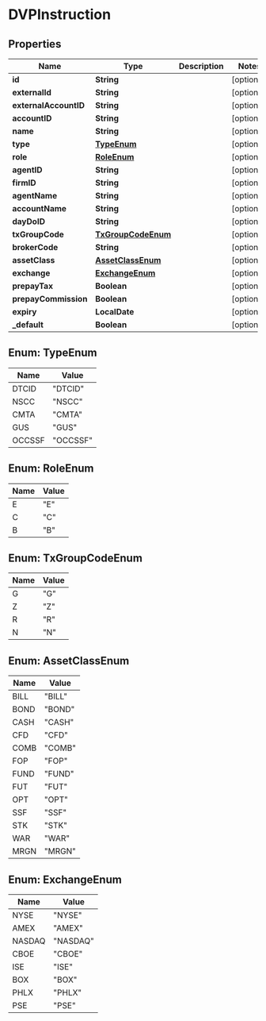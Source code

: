 

# DVPInstruction


## Properties

| Name | Type | Description | Notes |
|------------ | ------------- | ------------- | -------------|
|**id** | **String** |  |  [optional] |
|**externalId** | **String** |  |  [optional] |
|**externalAccountID** | **String** |  |  [optional] |
|**accountID** | **String** |  |  [optional] |
|**name** | **String** |  |  [optional] |
|**type** | [**TypeEnum**](#TypeEnum) |  |  [optional] |
|**role** | [**RoleEnum**](#RoleEnum) |  |  [optional] |
|**agentID** | **String** |  |  [optional] |
|**firmID** | **String** |  |  [optional] |
|**agentName** | **String** |  |  [optional] |
|**accountName** | **String** |  |  [optional] |
|**dayDoID** | **String** |  |  [optional] |
|**txGroupCode** | [**TxGroupCodeEnum**](#TxGroupCodeEnum) |  |  [optional] |
|**brokerCode** | **String** |  |  [optional] |
|**assetClass** | [**AssetClassEnum**](#AssetClassEnum) |  |  [optional] |
|**exchange** | [**ExchangeEnum**](#ExchangeEnum) |  |  [optional] |
|**prepayTax** | **Boolean** |  |  [optional] |
|**prepayCommission** | **Boolean** |  |  [optional] |
|**expiry** | **LocalDate** |  |  [optional] |
|**_default** | **Boolean** |  |  [optional] |



## Enum: TypeEnum

| Name | Value |
|---- | -----|
| DTCID | &quot;DTCID&quot; |
| NSCC | &quot;NSCC&quot; |
| CMTA | &quot;CMTA&quot; |
| GUS | &quot;GUS&quot; |
| OCCSSF | &quot;OCCSSF&quot; |



## Enum: RoleEnum

| Name | Value |
|---- | -----|
| E | &quot;E&quot; |
| C | &quot;C&quot; |
| B | &quot;B&quot; |



## Enum: TxGroupCodeEnum

| Name | Value |
|---- | -----|
| G | &quot;G&quot; |
| Z | &quot;Z&quot; |
| R | &quot;R&quot; |
| N | &quot;N&quot; |



## Enum: AssetClassEnum

| Name | Value |
|---- | -----|
| BILL | &quot;BILL&quot; |
| BOND | &quot;BOND&quot; |
| CASH | &quot;CASH&quot; |
| CFD | &quot;CFD&quot; |
| COMB | &quot;COMB&quot; |
| FOP | &quot;FOP&quot; |
| FUND | &quot;FUND&quot; |
| FUT | &quot;FUT&quot; |
| OPT | &quot;OPT&quot; |
| SSF | &quot;SSF&quot; |
| STK | &quot;STK&quot; |
| WAR | &quot;WAR&quot; |
| MRGN | &quot;MRGN&quot; |



## Enum: ExchangeEnum

| Name | Value |
|---- | -----|
| NYSE | &quot;NYSE&quot; |
| AMEX | &quot;AMEX&quot; |
| NASDAQ | &quot;NASDAQ&quot; |
| CBOE | &quot;CBOE&quot; |
| ISE | &quot;ISE&quot; |
| BOX | &quot;BOX&quot; |
| PHLX | &quot;PHLX&quot; |
| PSE | &quot;PSE&quot; |



